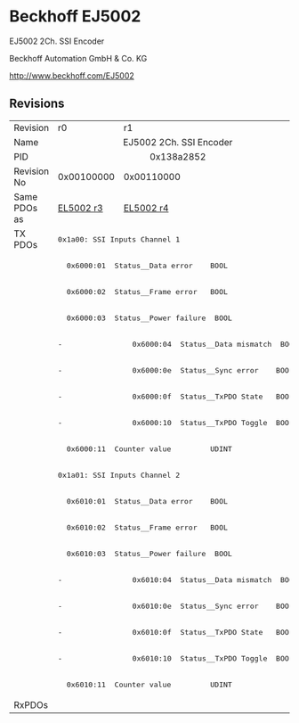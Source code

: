 # Beckhoff EJ5002

EJ5002 2Ch. SSI Encoder

Beckhoff Automation GmbH & Co. KG

http://www.beckhoff.com/EJ5002

## Revisions
<table>
<tr>
<td>Revision</td>
<td>r0</td>
<td>r1</td>
</tr>
<tr>
<td>Name</td>
<td colspan=2 align="center">EJ5002 2Ch. SSI Encoder</td>
</tr>
<tr>
<td>PID</td>
<td colspan=2 align="center">0x138a2852</td>
</tr>
<tr>
<td>Revision No</td>
<td>0x00100000</td>
<td>0x00110000</td>
</tr>
<tr>
<td>Same PDOs as</td>
<td><a href="EL5002.md">EL5002 r3</a></td>
<td><a href="EL5002.md">EL5002 r4</a></td>
</tr>
<tr>
<td rowspan=18 valign=top>TX PDOs</td>
<td colspan=2 align="left"><pre>0x1a00: SSI Inputs Channel 1</pre></td>
<td></td>
</tr>
<tr>
<td colspan=2 align="left"><pre>  0x6000:01  Status__Data error    BOOL</pre></td>
</tr>
<tr>
<td colspan=2 align="left"><pre>  0x6000:02  Status__Frame error   BOOL</pre></td>
</tr>
<tr>
<td colspan=2 align="left"><pre>  0x6000:03  Status__Power failure  BOOL</pre></td>
</tr>
<tr>
<td><pre>-</pre></td>
<td><pre>  0x6000:04  Status__Data mismatch  BOOL</pre></td>
</tr>
<tr>
<td><pre>-</pre></td>
<td><pre>  0x6000:0e  Status__Sync error    BOOL</pre></td>
</tr>
<tr>
<td><pre>-</pre></td>
<td><pre>  0x6000:0f  Status__TxPDO State   BOOL</pre></td>
</tr>
<tr>
<td><pre>-</pre></td>
<td><pre>  0x6000:10  Status__TxPDO Toggle  BOOL</pre></td>
</tr>
<tr>
<td colspan=2 align="left"><pre>  0x6000:11  Counter value         UDINT</pre></td>
</tr>
<tr>
<td colspan=2 align="left"><pre>0x1a01: SSI Inputs Channel 2</pre></td>
</tr>
<tr>
<td colspan=2 align="left"><pre>  0x6010:01  Status__Data error    BOOL</pre></td>
</tr>
<tr>
<td colspan=2 align="left"><pre>  0x6010:02  Status__Frame error   BOOL</pre></td>
</tr>
<tr>
<td colspan=2 align="left"><pre>  0x6010:03  Status__Power failure  BOOL</pre></td>
</tr>
<tr>
<td><pre>-</pre></td>
<td><pre>  0x6010:04  Status__Data mismatch  BOOL</pre></td>
</tr>
<tr>
<td><pre>-</pre></td>
<td><pre>  0x6010:0e  Status__Sync error    BOOL</pre></td>
</tr>
<tr>
<td><pre>-</pre></td>
<td><pre>  0x6010:0f  Status__TxPDO State   BOOL</pre></td>
</tr>
<tr>
<td><pre>-</pre></td>
<td><pre>  0x6010:10  Status__TxPDO Toggle  BOOL</pre></td>
</tr>
<tr>
<td colspan=2 align="left"><pre>  0x6010:11  Counter value         UDINT</pre></td>
</tr>
<tr>
<td>RxPDOs</td>
<td colspan=2 align="left"></td>
</tr>
</table>
